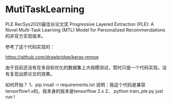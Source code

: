 # MutiTaskLearning
PLE 
RecSys2020最佳长论文奖
Progressive Layered Extraction (PLE): A Novel Multi-Task
Learning (MTL) Model for Personalized Recommendations
的非官方实现版本。

参考了这个代码实现的：

https://github.com/drawbridge/keras-mmoe

由于目前还没有在多目标优化的数据集上大规模测试，暂时只是一个代码实现。没有复现出原论文的效果。


如何开始？
1、pip insall -r requirements.txt
说明：我这个代码是兼容tensorflow1.x的。我本身的版本是tensorflow 2.x
2、 python train_ple.py 
just run !
